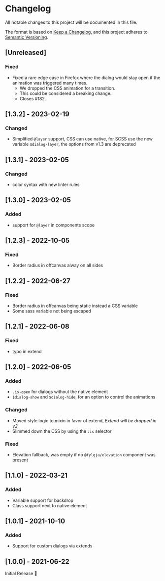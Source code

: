 # Changelog
All notable changes to this project will be documented in this file.

The format is based on [Keep a Changelog](https://keepachangelog.com/en/1.0.0/),
and this project adheres to [Semantic Versioning](https://semver.org/spec/v2.0.0.html).

## [Unreleased]

### Fixed
- Fixed a rare edge case in Firefox where the dialog would stay open if the animation was triggered many times.
  - We dropped the CSS animation for a transition.
  - This could be considered a breaking change.
  - Closes #182.

## [1.3.2] - 2023-02-19
### Changed
- Simplified `@layer` support,
  CSS can use native, for SCSS use the new variable `$dialog-layer`,
  the options from v1.3 are deprecated

## [1.3.1] - 2023-02-05
### Changed
- color syntax with new linter rules

## [1.3.0] - 2023-02-05
### Added
- support for `@layer` in components scope

## [1.2.3] - 2022-10-05
### Fixed
- Border radius in offcanvas alway on all sides

## [1.2.2] - 2022-06-27
### Fixed
- Border radius in offcanvas being static instead a CSS variable
- Some sass variable not being escaped

## [1.2.1] - 2022-06-08
### Fixed
- typo in extend

## [1.2.0] - 2022-06-05
### Added
- `.is-open` for dialogs without the native element
- `$dialog-show` and `$dialog-hide`, for an option to control the animations

### Changed
- Moved style logic to mixin in favor of extend,
  _Extend will be dropped in v2_
- Slimmed down the CSS by using the `:is` selector

### Fixed
- Elevation fallback, was empty if no `@fylgja/elevation` component was present

## [1.1.0] - 2022-03-21
### Added
- Variable support for backdrop
- Class support next to native element

## [1.0.1] - 2021-10-10
### Added
- Support for custom dialogs via extends

## [1.0.0] - 2021-06-22
Initial Release 🎉
